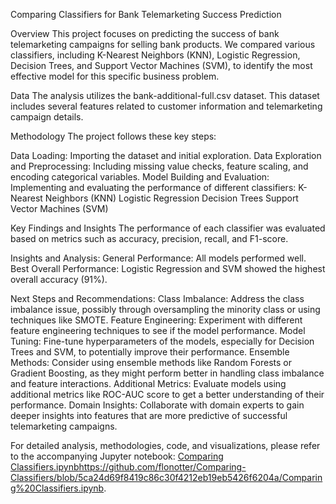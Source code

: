 Comparing Classifiers for Bank Telemarketing Success Prediction

Overview
This project focuses on predicting the success of bank telemarketing campaigns for selling bank products. We compared various classifiers, including K-Nearest Neighbors (KNN), Logistic Regression, Decision Trees, and Support Vector Machines (SVM), to identify the most effective model for this specific business problem.

Data
The analysis utilizes the bank-additional-full.csv dataset. This dataset includes several features related to customer information and telemarketing campaign details.

Methodology
The project follows these key steps:

Data Loading: Importing the dataset and initial exploration.
Data Exploration and Preprocessing: Including missing value checks, feature scaling, and encoding categorical variables.
Model Building and Evaluation: Implementing and evaluating the performance of different classifiers:
K-Nearest Neighbors (KNN)
Logistic Regression
Decision Trees
Support Vector Machines (SVM)

Key Findings and Insights
The performance of each classifier was evaluated based on metrics such as accuracy, precision, recall, and F1-score.

Insights and Analysis:
General Performance: All models performed well.
Best Overall Performance: Logistic Regression and SVM showed the highest overall accuracy (91%). 

Next Steps and Recommendations:
Class Imbalance: Address the class imbalance issue, possibly through oversampling the minority class or using techniques like SMOTE.
Feature Engineering: Experiment with different feature engineering techniques to see if the model performance.
Model Tuning: Fine-tune hyperparameters of the models, especially for Decision Trees and SVM, to potentially improve their performance.
Ensemble Methods: Consider using ensemble methods like Random Forests or Gradient Boosting, as they might perform better in handling class imbalance and feature interactions.
Additional Metrics: Evaluate models using additional metrics like ROC-AUC score to get a better understanding of their performance.
Domain Insights: Collaborate with domain experts to gain deeper insights into features that are more predictive of successful telemarketing campaigns.


For detailed analysis, methodologies, code, and visualizations, please refer to the accompanying Jupyter notebook: [Comparing Classifiers.ipynb](https://github.com/flonotter/Comparing-Classifiers/blob/5ca24d69f8419c86c30f4212eb19eb5426f6204a/Comparing%20Classifiers.ipynb)https://github.com/flonotter/Comparing-Classifiers/blob/5ca24d69f8419c86c30f4212eb19eb5426f6204a/Comparing%20Classifiers.ipynb.
